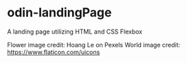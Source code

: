 # odin-landingPage
A landing page utilizing HTML and CSS Flexbox

Flower image credit: Hoang Le on Pexels
World image credit: https://www.flaticon.com/uicons
